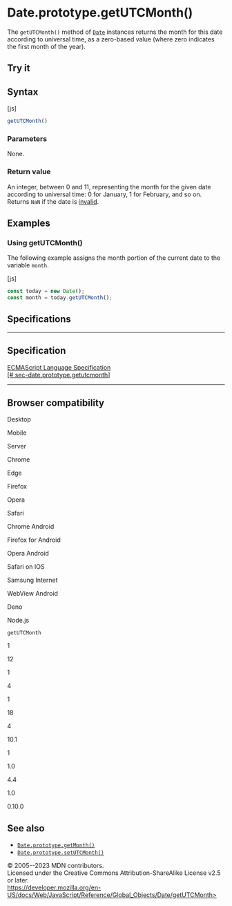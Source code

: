 Date.prototype.getUTCMonth()
============================

 
The `getUTCMonth()` method of [`Date`](../date) instances returns the
month for this date according to universal time, as a zero-based value
(where zero indicates the first month of the year).


 
Try it 
------

 



 
Syntax
------

 
 
 
[js]


```js
getUTCMonth()
```




 
### Parameters

 
None.



 
### Return value 

 
An integer, between 0 and 11, representing the month for the given date
according to universal time: 0 for January, 1 for February, and so on.
Returns `NaN` if the date is
[invalid](../date#the_epoch_timestamps_and_invalid_date).



 
Examples
--------


 
### Using getUTCMonth() 

 
The following example assigns the month portion of the current date to
the variable `month`.

 
 
[js]


```js
const today = new Date();
const month = today.getUTCMonth();
```




Specifications
--------------

 
  -----------------------------------------------------------------------------------------------------------------------------------
  Specification
  -----------------------------------------------------------------------------------------------------------------------------------
  [ECMAScript Language Specification\
  [\#
  sec-date.prototype.getutcmonth]](https://tc39.es/ecma262/multipage/numbers-and-dates.html#sec-date.prototype.getutcmonth)

  -----------------------------------------------------------------------------------------------------------------------------------


Browser compatibility 
---------------------

 


Desktop

Mobile

Server

Chrome

Edge

Firefox

Opera

Safari

Chrome Android

Firefox for Android

Opera Android

Safari on IOS

Samsung Internet

WebView Android

Deno

Node.js

`getUTCMonth`

1

12

1

4

1

18

4

10.1

1

1.0

4.4

1.0

0.10.0

 
See also 
--------

 
-   [`Date.prototype.getMonth()`](getmonth)
-   [`Date.prototype.setUTCMonth()`](setutcmonth)



 
© 2005--2023 MDN contributors.\
Licensed under the Creative Commons Attribution-ShareAlike License v2.5
or later.\
https://developer.mozilla.org/en-US/docs/Web/JavaScript/Reference/Global_Objects/Date/getUTCMonth>

